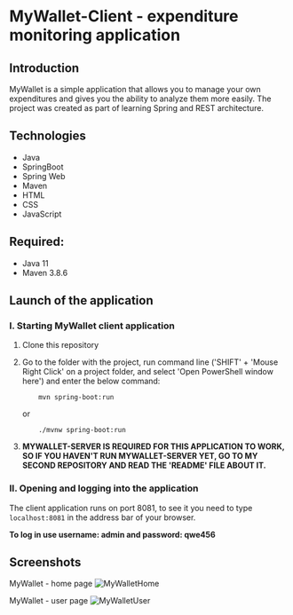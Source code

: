 # MyWallet-Client - expenditure monitoring application

## Introduction
MyWallet is a simple application that allows you to manage your own expenditures and gives you the ability to analyze them more easily.
The project was created as part of learning Spring and REST architecture.

## Technologies
- Java
- SpringBoot
- Spring Web
- Maven
- HTML
- CSS
- JavaScript

## Required:
- Java 11
- Maven 3.8.6
  
## Launch of the application
###	I. Starting MyWallet client application  
1. Clone this repository
2. Go to the folder with the project, run command line ('SHIFT' + 'Mouse Right Click' on a project folder, and select 'Open PowerShell window here') and enter the below command:   
    ```
	    mvn spring-boot:run
    ```
    or 
    ```
	    ./mvnw spring-boot:run
    ```

3. **MYWALLET-SERVER IS REQUIRED FOR THIS APPLICATION TO WORK, SO IF YOU HAVEN'T RUN MYWALLET-SERVER YET, GO TO MY SECOND REPOSITORY AND READ THE 'README' FILE ABOUT IT.**

### II. Opening and logging into the application  
The client application runs on port 8081, to see it you need to type `localhost:8081` in the address bar of your browser.  

**To log in use username: admin and password: qwe456**
		
## Screenshots
MyWallet - home page
![MyWalletHome](https://user-images.githubusercontent.com/27192208/180824512-c29d0941-5eb5-48f1-afa6-e81e4b20db4d.jpg)

MyWallet - user page
![MyWalletUser](https://user-images.githubusercontent.com/27192208/180824543-b95cac64-6866-43b7-9d0b-461a34565965.jpg)


